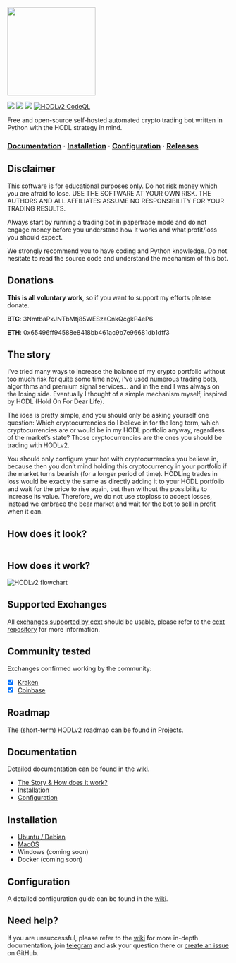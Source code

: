 <img src="https://user-images.githubusercontent.com/25501135/212428793-42e04984-62c2-469e-a661-5d343497c453.png" width=200 height=200>

![](https://img.shields.io/github/stars/p0ntsNL/hodlv2?style=social)
![](https://img.shields.io/github/forks/p0ntsNL/hodlv2?style=social)
[![](https://img.shields.io/badge/Telegram%20community-HODLV2?logo=telegram)](https://t.me/hodlv2)
[![HODLv2 CodeQL](https://github.com/p0ntsnl/hodlv2/workflows/CodeQL/badge.svg)](https://github.com/p0ntsnl/hodlv2/actions/)

Free and open-source self-hosted automated crypto trading bot written in Python with the HODL strategy in mind.

### [Documentation](https://github.com/p0ntsNL/hodlv2/wiki) · [Installation](https://github.com/p0ntsNL/hodlv2/wiki/Installation) · [Configuration](https://github.com/p0ntsNL/hodlv2/wiki/Configuration) · [Releases](https://github.com/p0ntsNL/hodlv2/wiki/Releases)

## Disclaimer

This software is for educational purposes only. Do not risk money which
you are afraid to lose. USE THE SOFTWARE AT YOUR OWN RISK. THE AUTHORS
AND ALL AFFILIATES ASSUME NO RESPONSIBILITY FOR YOUR TRADING RESULTS.

Always start by running a trading bot in papertrade mode and do not engage money
before you understand how it works and what profit/loss you should
expect.

We strongly recommend you to have coding and Python knowledge. Do not
hesitate to read the source code and understand the mechanism of this bot.

## Donations

**This is all voluntary work**, so if you want to support my efforts please donate.

**BTC**: 3NmtbaPxJNTbMtj85WESzaCnkQcgkP4eP6

**ETH**: 0x65496ff94588e8418bb461ac9b7e96681db1dff3

## The story

I've tried many ways to increase the balance of my crypto portfolio without too much risk for quite some time now, i've used numerous trading bots, algorithms and premium signal services... and in the end I was always on the losing side.
Eventually I thought of a simple mechanism myself, inspired by HODL (Hold On For Dear Life).

The idea is pretty simple, and you should only be asking yourself one question:
Which cryptocurrencies do I believe in for the long term, which cryptocurrencies are or would be in my HODL portfolio anyway, regardless of the market’s state? Those cryptocurrencies are the ones you should be trading with HODLv2.

You should only configure your bot with cryptocurrencies you believe in, because then you don’t mind holding this cryptocurrency in your portfolio if the market turns bearish (for a longer period of time).
HODLing trades in loss would be exactly the same as directly adding it to your HODL portfolio and wait for the price to rise again, but then without the possibility to increase its value. Therefore, we do not use stoploss to accept losses, instead we embrace the bear market and wait for the bot to sell in profit when it can.

## How does it look?

![<img src="https://user-images.githubusercontent.com/25501135/215349078-61e46196-ecf3-464f-80ee-530f95148513.png">](https://user-images.githubusercontent.com/25501135/215349078-61e46196-ecf3-464f-80ee-530f95148513.png)

## How does it work?

![HODLv2 flowchart](https://user-images.githubusercontent.com/25501135/213145451-2a446a40-5ea4-4064-975a-7436abf7425f.svg)

## Supported Exchanges

All [exchanges supported by ccxt](https://github.com/ccxt/ccxt/#supported-cryptocurrency-exchange-markets) should be usable, please refer to the [ccxt repository](https://github.com/ccxt/ccxt) for more information.

## Community tested

Exchanges confirmed working by the community:

- [X] [Kraken](https://kraken.com/)
- [X] [Coinbase](https://coinbase.com/join/WARMER_5?src=referral-link)

## Roadmap

The (short-term) HODLv2 roadmap can be found in [Projects](https://github.com/p0ntsNL/hodlv2/projects).

## Documentation

Detailed documentation can be found in the [wiki](https://github.com/p0ntsNL/hodlv2/wiki).

- [The Story & How does it work?](https://github.com/p0ntsNL/hodlv2/wiki)
- [Installation](https://github.com/p0ntsNL/hodlv2/wiki/Installation)
- [Configuration](https://github.com/p0ntsNL/hodlv2/wiki/Configuration)

## Installation

- [Ubuntu / Debian](https://github.com/p0ntsNL/hodlv2/wiki/Installation-%7C-Ubuntu-&-Debian)
- [MacOS](https://github.com/p0ntsNL/hodlv2/wiki/Installation-%7C-MacOS)
- Windows (coming soon)
- Docker (coming soon)

## Configuration

A detailed configuration guide can be found in the [wiki](https://github.com/p0ntsNL/hodlv2/wiki/Configuration).

## Need help?

If you are unsuccessful, please refer to the [wiki](https://github.com/p0ntsNL/hodlv2/wiki) for more in-depth documentation, join [telegram](https://t.me/hodlv2) and ask your question there or [create an issue](https://github.com/p0ntsNL/hodlv2/issues) on GitHub.

